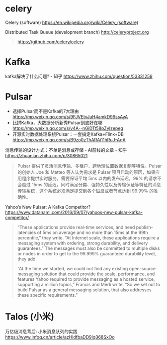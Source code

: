 
# celery

Celery (software) https://en.wikipedia.org/wiki/Celery_(software)

Distributed Task Queue (development branch) http://celeryproject.org
> https://github.com/celery/celery

# Kafka

kafka解决了什么问题? - 知乎 https://www.zhihu.com/question/53331259

# Pulsar

- 选择Pulsar而不是Kafka的7大理由 https://mp.weixin.qq.com/s/9FJVEtvJuH4amkD96ssAyA
- 比拼Kafka，大数据分析新秀Pulsar到底好在哪 https://mp.weixin.qq.com/s/v4A--nGiDTt58pZyIzepeg
- 开源实时数据处理系统Pulsar：一套搞定Kafka+Flink+DB https://mp.weixin.qq.com/s/B9zo0zThARAi11hRuJ-AqA

消息传输的设计方式：不单是消息或存储 - AI前线的文章 - 知乎 https://zhuanlan.zhihu.com/p/30865021
> Pulsar 提供了灵活消息传输、多租户、跨地理位置数据复制等特性。Pulsar 的创始人 Joe 和 Matteo 等人认为需求是 Pulsar 项目启动的原因，如果应用程序提供实时服务，需要保证平均 5ms 以内的发布延迟，99% 的请求不会超过 15ms 的延迟，同时满足分类、强持久性以及传输保证等特征的消息传输系统，这个系统必须满足提交到各个磁盘或者节点达到 99.99% 的准确性。

Yahoo’s New Pulsar: A Kafka Competitor? https://www.datanami.com/2016/09/07/yahoos-new-pulsar-kafka-competitor/
> “These applications provide real-time services, and need publish-latencies of 5ms on average and no more than 15ms at the 99th percentile,” they write. “At Internet scale, these applications require a messaging system with ordering, strong durability, and delivery guarantees.” The messages must also be committed to multiple disks or nodes in order to get to the 99.999% guaranteed durability level, they add.
>
> “At the time we started, we could not find any existing open-source messaging solution that could provide the scale, performance, and features Yahoo required to provide messaging as a hosted service, supporting a million topics,” Francis and Merli write. “So we set out to build Pulsar as a general messaging solution, that also addresses these specific requirements.”

# Talos (小米)

万亿级消息背后: 小米消息队列的实践 https://www.infoq.cn/article/azHldfbaDD9Iq368SxOo
